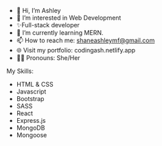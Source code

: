 - 👋 Hi, I’m Ashley
- 👀 I’m interested in Web Development 
- ✨Full-stack developer
- 🌱 I’m currently learning MERN.
- 📫 How to reach me: shaneashleymf@gmail.com
- 🌐 Visit my portfolio: codingash.netlify.app
- 👩🏽 Pronouns: She/Her
<!---
shaneashley/shaneashley is a ✨ special ✨ repository because its `README.md` (this file) appears on your GitHub profile.
You can click the Preview link to take a look at your changes.
--->
My Skills:
- HTML & CSS
- Javascript
- Bootstrap
- SASS
- React
- Express.js
- MongoDB 
- Mongoose

